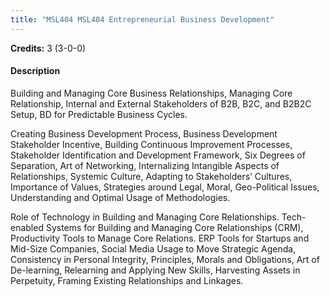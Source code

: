 ```yaml
---
title: "MSL404 MSL404 Entrepreneurial Business Development"
---
```

**Credits:** 3 (3-0-0)

#### Description
Building and Managing Core Business Relationships, Managing Core Relationship, Internal and External Stakeholders of B2B, B2C, and B2B2C Setup, BD for Predictable Business Cycles.

Creating Business Development Process, Business Development Stakeholder Incentive, Building Continuous Improvement Processes, Stakeholder Identification and Development Framework, Six Degrees of Separation, Art of Networking, Internalizing Intangible Aspects of Relationships, Systemic Culture, Adapting to Stakeholders’ Cultures, Importance of Values, Strategies around Legal, Moral, Geo-Political Issues, Understanding and Optimal Usage of Methodologies.

Role of Technology in Building and Managing Core Relationships. Tech- enabled Systems for Building and Managing Core Relationships (CRM), Productivity Tools to Manage Core Relations. ERP Tools for Startups and Mid-Size Companies, Social Media Usage to Move Strategic Agenda, Consistency in Personal Integrity, Principles, Morals and Obligations, Art of De-learning, Relearning and Applying New Skills, Harvesting Assets in Perpetuity, Framing Existing Relationships and Linkages.